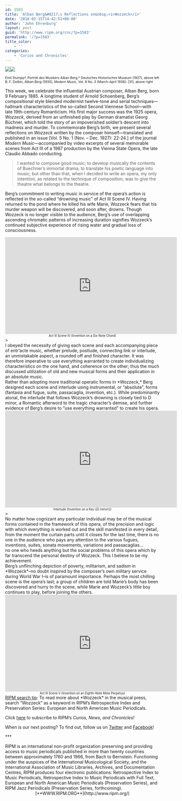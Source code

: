 ```yaml
---
id: 1583
title: 'Alban Berg&#8217;s Reflections on&nbsp;<i>Wozzeck</i>'
date: '2018-02-15T14:42:51+00:00'
author: 'John Ehrenburg'
layout: post
guid: 'http://www.ripm.org/cnc/?p=1583'
permalink: '/?p=1583'
title_color:
    - ''
categories:
    - 'Curios and Chronicles'
---
```


![](http://www.ripm.org/cnc/wp-content/uploads/2018/01/WP_Alban_Berg.jpg)![](http://www.ripm.org/cnc/wp-content/uploads/2018/01/1-Berg.jpg)

<span style="font-size: 8pt;">Emil Stumpp*, Porträt des Musikers Alban Berg,* Deutsches Historisches Museum (1927), above left  
B. F. Dolbin, *Alban Berg* (1935)*, Modern Music*, Vol. 8 No. 3 (March-April 1936): \[31\], above right</span>

This week, we celebrate the influential Austrian composer, Alban Berg, born 9 February 1885. A longtime student of Arnold Schoenberg, Berg’s compositional style blended modernist twelve-tone and serial techniques—hallmark characteristics of the so-called Second Viennese School—with late 19th-century Romanticism. His first major success was the 1925 opera, *Wozzeck*, derived from an unfinished play by German dramatist Georg Büchner, which told the story of an impoverished soldier’s descent into madness and murder. To commemorate Berg’s birth, we present several reflections on *Wozzeck* written by the composer himself—translated and published in an issue \[Vol. 5 No. 1 (Nov. – Dec. 1927): 22-24.\] of the journal *Modern Music*—accompanied by video excerpts of several memorable scenes from Act III of a 1987 production by the Vienna State Opera, the late Claudio Abbado conducting.

> I wanted to compose good music; to develop musically the contents of Buechner’s immortal drama; to translate his poetic language into music; but other than that, when I decided to write an opera, my only intention, as related to the technique of composition, was to give the theatre what belongs to the theatre.

Berg’s commitment to writing music in service of the opera’s action is reflected in the so-called “drowning music” of Act III Scene IV. Having returned to the pond where he killed his wife Marie, Wozzeck fears that his murder weapon will be discovered, and soon after, drowns. Though Wozzeck is no longer visible to the audience, Berg’s use of overlapping ascending chromatic patterns of increasing duration signifies Wozzeck’s continued subjective experience of rising water and gradual loss of consciousness.

<div style="text-align: center;"><iframe allowfullscreen="allowfullscreen" frameborder="0" height="315" loading="lazy" src="https://www.youtube.com/embed/viXMstoz5_Q?rel=0&start=1006&end=1206" width="560"></iframe></div><div style="text-align: center;"><span style="font-size: 70%;">Act III Scene IV (Invention on a Six-Note Chord)</span></div><div></div><div></div>> <div>I obeyed the necessity of giving each scene and each accompanying piece of entr’acte music, whether prelude, postlude, connecting link or interlude, an unmistakable aspect, a rounded off and finished character. It was therefore imperative to use everything warranted to create individualizing characteristics on the one hand, and coherence on the other; thus the much discussed utilization of old and new musical forms and their application in an absolute music.</div>

<div>Rather than adopting more traditional operatic forms in *Wozzeck,* Berg designed each scene and interlude using instrumental, or “absolute”, forms (fantasia and fugue, suite, passacaglia, invention, etc.). While predominantly atonal, the interlude that follows Wozzeck’s drowning is closely tied to D minor, a Romantic afterword to the tragic character’s demise, and further evidence of Berg’s desire to “use everything warranted” to create his opera.

</div><div></div><div style="text-align: center;"><iframe allowfullscreen="allowfullscreen" frameborder="0" height="315" loading="lazy" src="https://www.youtube.com/embed/viXMstoz5_Q?rel=0&start=1261&end=1465" width="560"><span class="mce_SELRES_start" data-mce-type="bookmark" style="display: inline-block; width: 0px; overflow: hidden; line-height: 0;">﻿</span></iframe>

</div><div style="text-align: center;"><span style="font-size: 70%;">Interlude (Invention on a Key \[D minor\])</span></div><div></div><div></div>> <div>No matter how cognizant any particular individual may be of the musical forms contained in the framework of this opera, of the precision and logic with which everything is worked out and the skill manifested in every detail, from the moment the curtain parts until it closes for the last time, there is no one in the audience who pays any attention to the various fugues, inventions, suites, sonata movements, variations and passacaglias…</div><div>no one who heeds anything but the social problems of this opera which by far transcend the personal destiny of Wozzeck. This I believe to be my achievement.</div>

<div>Berg’s unflinching depiction of poverty, militarism, and sadism in *Wozzeck*–no doubt inspired by the composer’s own military service during World War I–is of paramount importance. Perhaps the most chilling scene is the opera’s last; a group of children are told Marie’s body has been discovered and hurry to the scene, while Marie and Wozzeck’s little boy continues to play, before joining the others.

</div><div></div><div style="text-align: center;"><iframe allowfullscreen="allowfullscreen" frameborder="0" height="315" loading="lazy" src="https://www.youtube.com/embed/viXMstoz5_Q?rel=0&start=1466" width="560"></iframe>

<div style="text-align: center;"><span style="font-size: 70%;">Act III Scene V (Invention on an Eighth-Note Moto Perpetuo)</span></div></div><u>RIPM search tip</u>: To read more about *Wozzeck* in the musical press, search “Wozzeck” as a keyword in RIPM’s Retrospective Index and Preservation Series: European and North American Music Periodicals.

Click [here](http://ripm.org/?page=cncsubscribe) to subscribe to RIPM’s *Curios, News, and Chronicles!*

When is our next posting? To find out, follow us on [Twitter](https://twitter.com/RIPMCenter) and [Facebook](https://www.facebook.com/RIPMCenter/)!

\*\*\*

<div><span class="il">RIPM</span> is an international non-profit organization preserving and providing access to music periodicals published in more than twenty countries between approximately 1760 and 1966, from Bach to Bernstein. Functioning under the auspices of the International Musicological Society, and the International Association of Music Libraries, Archives, and Documentation Centres, RIPM produces four electronic publications: Retrospective Index to Music Periodicals, Retrospective Index to Music Periodicals with Full Text, European and North American Music Periodicals (Preservation Series), and RIPM Jazz Periodicals (Preservation Series, forthcoming).</div><div style="text-align: center;">[**WWW.RIPM.ORG**](http://www.ripm.org/)</div>